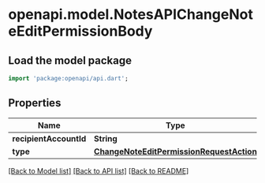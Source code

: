 # openapi.model.NotesAPIChangeNoteEditPermissionBody

## Load the model package
```dart
import 'package:openapi/api.dart';
```

## Properties
Name | Type | Description | Notes
------------ | ------------- | ------------- | -------------
**recipientAccountId** | **String** |  | 
**type** | [**ChangeNoteEditPermissionRequestAction**](ChangeNoteEditPermissionRequestAction.md) |  | [optional] 

[[Back to Model list]](../README.md#documentation-for-models) [[Back to API list]](../README.md#documentation-for-api-endpoints) [[Back to README]](../README.md)


